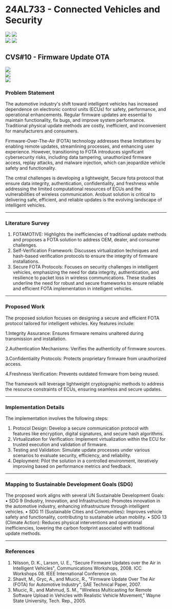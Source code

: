 # 24AL733 - Connected Vehicles and Security 
![](https://img.shields.io/badge/PG-blue) ![](https://img.shields.io/badge/Subject-CVS-blue) <br/>
![](https://img.shields.io/badge/Lecture-3-orange) ![](https://img.shields.io/badge/Credits-3-orange) 

## CVS#10 - Firmware Update OTA
![](https://img.shields.io/badge/Member-Mani_Shankar_Molleti-gold) <br/> 
![](https://img.shields.io/badge/SDG-TBD-darkgreen) <br/> 
![](https://img.shields.io/badge/Reviewed-TBD-brown) 

### Problem Statement
The automotive industry's shift toward intelligent vehicles has increased dependence on electronic control units (ECUs) for safety, performance, and operational enhancements. Regular firmware updates are essential to maintain functionality, fix bugs, and improve system performance. Traditional physical update methods are costly, inefficient, and inconvenient for manufacturers and consumers.

Firmware-Over-The-Air (FOTA) technology addresses these limitations by enabling remote updates, streamlining processes, and enhancing user experience. However, transitioning to FOTA introduces significant cybersecurity risks, including data tampering, unauthorized firmware access, replay attacks, and malware injection, which can jeopardize vehicle safety and functionality.

The cntral challenges is developing a lightweight, Secure fota protocol that ensure data integrity, authentication, confidentiality, and freshness while addressing the limited computational resources of ECUs and 
the vulnerabilities of wireless communication.
Arobust solution is critical to delivering safe, efficient, and reliable updates is the evolving landscape of intelligent vehicles.

---

### Literature Survey
1.	FOTAMOTIVE: Highlights the inefficiencies of traditional update methods and proposes a FOTA solution to address OEM, dealer, and consumer challenges.
2.	Self-Verification Framework: Discusses virtualization techniques and hash-based verification protocols to ensure the integrity of firmware installations.
3.	Secure FOTA Protocols: Focuses on security challenges in intelligent vehicles, emphasizing the need for data integrity, authentication, and resilience to packet loss in wireless communications.
These studies underline the need for robust and secure frameworks to ensure reliable and efficient FOTA implementation in intelligent vehicles.
---

### Proposed Work
The proposed solution focuses on designing a secure and efficient FOTA protocol tailored for intelligent vehicles. 
Key features include:

1.Integrity Assurance: Ensures firmware remains unaltered during transmission and installation.

2.Authentication Mechanisms: Verifies the authenticity of firmware sources.

3.Confidentiality Protocols: Protects proprietary firmware from unauthorized access.

4.Freshness Verification: Prevents outdated firmware from being reused.

The framework will leverage lightweight cryptographic methods to address the resource constraints of ECUs, ensuring seamless and secure updates.

---

### Implementation Details
The implementation involves the following steps:
1.	Protocol Design: Develop a secure communication protocol with features like encryption, digital signatures, and secure hash algorithms.
2.	Virtualization for Verification: Implement virtualization within the ECU for trusted execution and validation of firmware.
3.	Testing and Validation: Simulate update processes under various scenarios to evaluate security, efficiency, and reliability.
4.	Deployment: Pilot the solution in a controlled environment, iteratively improving based on performance metrics and feedback.

---


### Mapping to Sustainable Development Goals (SDG)
The proposed work aligns with several UN Sustainable Development Goals:
•	SDG 9 (Industry, Innovation, and Infrastructure): Promotes innovation in the automotive industry, enhancing infrastructure through intelligent vehicles.
•	SDG 11 (Sustainable Cities and Communities): Improves vehicle safety and functionality, contributing to sustainable urban mobility.
•	SDG 13 (Climate Action): Reduces physical interventions and operational inefficiencies, lowering the carbon footprint associated with traditional update methods.

---

### References
1.	Nilsson, D. K., Larson, U. E., "Secure Firmware Updates over the Air in Intelligent Vehicles", Communications Workshops, 2008. ICC Workshops 08. IEEE International Conference on.
2.	Shavit, M., Gryc, A., and Miucic, R., "Firmware Update Over The Air (FOTA) for Automotive Industry", SAE Technical Paper, 2007.
3.	Miucic, R., and Mahmud, S. M., "Wireless Multicasting for Remote Software Upload in Vehicles with Realistic Vehicle Movement," Wayne State University, Tech. Rep., 2005.
